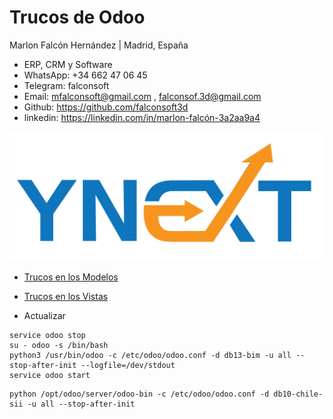 # Trucos de Odoo

Marlon Falcón Hernández | Madrid, España
- ERP, CRM y Software
- WhatsApp: +34 662 47 06 45
- Telegram: falconsoft
- Email: mfalconsoft@gmail.com , falconsof.3d@gmail.com
- Github: https://github.com/falconsoft3d
- linkedin: https://linkedin.com/in/marlon-falcón-3a2aa9a4



![Alt text](https://github.com/falconsoft3d/instalar-odoo-10/blob/master/img/logo-ynext.png?raw=true "Ynext")


- [Trucos en los Modelos](https://github.com/Odoo-10-test/trucos_odoo/blob/master/modelos.md)
- [Trucos en los Vistas](https://github.com/Odoo-10-test/trucos_odoo/blob/master/views.md)

- Actualizar
```  
service odoo stop
su - odoo -s /bin/bash
python3 /usr/bin/odoo -c /etc/odoo/odoo.conf -d db13-bim -u all --stop-after-init --logfile=/dev/stdout
service odoo start
```  
```  
python /opt/odoo/server/odoo-bin -c /etc/odoo/odoo.conf -d db10-chile-sii -u all --stop-after-init
```  
